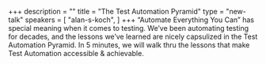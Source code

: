 +++
description = ""
title = "The Test Automation Pyramid"
type = "new-talk"
speakers = [
        "alan-s-koch",
]
+++
“Automate Everything You Can” has special meaning when it comes to testing. We’ve been automating testing for decades, and the lessons we’ve learned are nicely capsulized in the Test Automation Pyramid. In 5 minutes, we will walk thru the lessons that make Test Automation accessible & achievable.